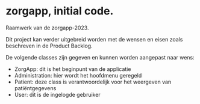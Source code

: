 # zorgapp, initial code.

Raamwerk van de zorgapp-2023.

Dit project kan verder uitgebreid worden met de wensen en eisen zoals beschreven in de Product Backlog.

De volgende classes zijn gegeven en kunnen worden aangepast naar wens:

* ZorgApp: dit is het beginpunt van de applicatie
* Administration: hier wordt het hoofdmenu geregeld
* Patient: deze class is verantwoordelijk voor het weergeven van patiëntgegevens
* User: dit is de ingelogde gebruiker
